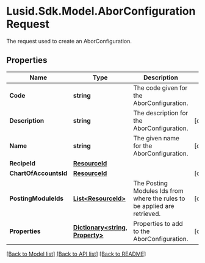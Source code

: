 # Lusid.Sdk.Model.AborConfigurationRequest
The request used to create an AborConfiguration.

## Properties

Name | Type | Description | Notes
------------ | ------------- | ------------- | -------------
**Code** | **string** | The code given for the AborConfiguration. | 
**Description** | **string** | The description for the AborConfiguration. | [optional] 
**Name** | **string** | The given name for the AborConfiguration. | [optional] 
**RecipeId** | [**ResourceId**](ResourceId.md) |  | 
**ChartOfAccountsId** | [**ResourceId**](ResourceId.md) |  | [optional] 
**PostingModuleIds** | [**List&lt;ResourceId&gt;**](ResourceId.md) | The Posting Modules Ids from where the rules to be applied are retrieved. | [optional] 
**Properties** | [**Dictionary&lt;string, Property&gt;**](Property.md) | Properties to add to the AborConfiguration. | [optional] 

[[Back to Model list]](../README.md#documentation-for-models) [[Back to API list]](../README.md#documentation-for-api-endpoints) [[Back to README]](../README.md)

